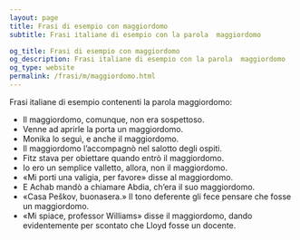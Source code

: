 ```yaml
---
layout: page
title: Frasi di esempio con maggiordomo 
subtitle: Frasi italiane di esempio con la parola  maggiordomo

og_title: Frasi di esempio con maggiordomo 
og_description: Frasi italiane di esempio con la parola  maggiordomo
og_type: website
permalink: /frasi/m/maggiordomo.html
---
```


Frasi italiane di esempio contenenti la parola maggiordomo:


- Il maggiordomo, comunque, non era sospettoso.
- Venne ad aprirle la porta un maggiordomo.
- Monika lo seguì, e anche il maggiordomo.
- Il maggiordomo l’accompagnò nel salotto degli ospiti.
- Fitz stava per obiettare quando entrò il maggiordomo.
- Io ero un semplice valletto, allora, non il maggiordomo.
- «Mi porti una valigia, per favore» disse al maggiordomo.
- E Achab mandò a chiamare Abdia, ch’era il suo maggiordomo.
- «Casa Peškov, buonasera.» Il tono deferente gli fece pensare che fosse un maggiordomo.
- «Mi spiace, professor Williams» disse il maggiordomo, dando evidentemente per scontato che Lloyd fosse un docente.
